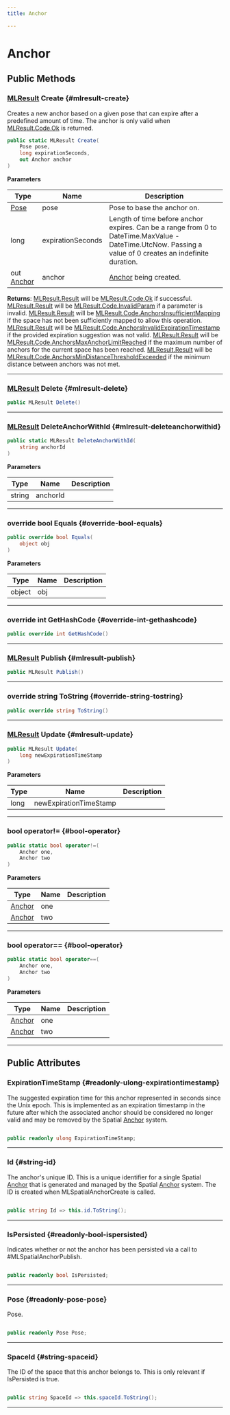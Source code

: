 ```yaml
---
title: Anchor

---
```


# Anchor










## Public Methods

### [MLResult](/unity-api/api/UnityEngine.XR.MagicLeap/UnityEngine.XR.MagicLeap.MLResult.md) Create {#mlresult-create}

Creates a new anchor based on a given pose that can expire after a predefined amount of time. The anchor is only valid when [MLResult.Code.Ok](/unity-api/api/UnityEngine.XR.MagicLeap/UnityEngine.XR.MagicLeap.MLResult.md#enums-ok) is returned. 

```csharp
public static MLResult Create(
    Pose pose,
    long expirationSeconds,
    out Anchor anchor
)
```


**Parameters**

| Type | Name  | Description  | 
|--|--|--|
| [Pose](/unity-api/api/UnityEngine.XR.MagicLeap/MLAnchors/UnityEngine.XR.MagicLeap.MLAnchors.Anchor.md#readonly-pose-pose) |pose|Pose to base the anchor on.|
| long |expirationSeconds|Length of time before anchor expires. Can be a range from 0 to DateTime.MaxValue - DateTime.UtcNow. Passing a value of 0 creates an indefinite duration.|
| out [Anchor](/unity-api/api/UnityEngine.XR.MagicLeap/MLAnchors/UnityEngine.XR.MagicLeap.MLAnchors.Anchor.md) |anchor|[Anchor](/unity-api/api/UnityEngine.XR.MagicLeap/MLAnchors/UnityEngine.XR.MagicLeap.MLAnchors.Anchor.md) being created.|






**Returns**: [MLResult.Result](/unity-api/api/UnityEngine.XR.MagicLeap/UnityEngine.XR.MagicLeap.MLResult.md#readonly--result) will be  [MLResult.Code.Ok](/unity-api/api/UnityEngine.XR.MagicLeap/UnityEngine.XR.MagicLeap.MLResult.md#enums-ok)  if successful. [MLResult.Result](/unity-api/api/UnityEngine.XR.MagicLeap/UnityEngine.XR.MagicLeap.MLResult.md#readonly--result) will be  [MLResult.Code.InvalidParam](/unity-api/api/UnityEngine.XR.MagicLeap/UnityEngine.XR.MagicLeap.MLResult.md#enums-invalidparam)  if a parameter is invalid. [MLResult.Result](/unity-api/api/UnityEngine.XR.MagicLeap/UnityEngine.XR.MagicLeap.MLResult.md#readonly--result) will be  [MLResult.Code.AnchorsInsufficientMapping](/unity-api/api/UnityEngine.XR.MagicLeap/UnityEngine.XR.MagicLeap.MLResult.md#enums-anchorsinsufficientmapping)  if the space has not been sufficiently mapped to allow this operation. [MLResult.Result](/unity-api/api/UnityEngine.XR.MagicLeap/UnityEngine.XR.MagicLeap.MLResult.md#readonly--result) will be  [MLResult.Code.AnchorsInvalidExpirationTimestamp](/unity-api/api/UnityEngine.XR.MagicLeap/UnityEngine.XR.MagicLeap.MLResult.md#enums-anchorsinvalidexpirationtimestamp)  if the provided expiration suggestion was not valid. [MLResult.Result](/unity-api/api/UnityEngine.XR.MagicLeap/UnityEngine.XR.MagicLeap.MLResult.md#readonly--result) will be  [MLResult.Code.AnchorsMaxAnchorLimitReached](/unity-api/api/UnityEngine.XR.MagicLeap/UnityEngine.XR.MagicLeap.MLResult.md#enums-anchorsmaxanchorlimitreached)  if the maximum number of anchors for the current space has been reached. [MLResult.Result](/unity-api/api/UnityEngine.XR.MagicLeap/UnityEngine.XR.MagicLeap.MLResult.md#readonly--result) will be  [MLResult.Code.AnchorsMinDistanceThresholdExceeded](/unity-api/api/UnityEngine.XR.MagicLeap/UnityEngine.XR.MagicLeap.MLResult.md#enums-anchorsmindistancethresholdexceeded)  if the minimum distance between anchors was not met. 



-----------

### [MLResult](/unity-api/api/UnityEngine.XR.MagicLeap/UnityEngine.XR.MagicLeap.MLResult.md) Delete {#mlresult-delete}

```csharp
public MLResult Delete()
```






-----------

### [MLResult](/unity-api/api/UnityEngine.XR.MagicLeap/UnityEngine.XR.MagicLeap.MLResult.md) DeleteAnchorWithId {#mlresult-deleteanchorwithid}

```csharp
public static MLResult DeleteAnchorWithId(
    string anchorId
)
```


**Parameters**

| Type | Name  | Description  | 
|--|--|--|
| string |anchorId||






-----------

### override bool Equals {#override-bool-equals}

```csharp
public override bool Equals(
    object obj
)
```


**Parameters**

| Type | Name  | Description  | 
|--|--|--|
| object |obj||






-----------

### override int GetHashCode {#override-int-gethashcode}

```csharp
public override int GetHashCode()
```






-----------

### [MLResult](/unity-api/api/UnityEngine.XR.MagicLeap/UnityEngine.XR.MagicLeap.MLResult.md) Publish {#mlresult-publish}

```csharp
public MLResult Publish()
```






-----------

### override string ToString {#override-string-tostring}

```csharp
public override string ToString()
```






-----------

### [MLResult](/unity-api/api/UnityEngine.XR.MagicLeap/UnityEngine.XR.MagicLeap.MLResult.md) Update {#mlresult-update}

```csharp
public MLResult Update(
    long newExpirationTimeStamp
)
```


**Parameters**

| Type | Name  | Description  | 
|--|--|--|
| long |newExpirationTimeStamp||






-----------

### bool operator!= {#bool-operator}

```csharp
public static bool operator!=(
    Anchor one,
    Anchor two
)
```


**Parameters**

| Type | Name  | Description  | 
|--|--|--|
| [Anchor](/unity-api/api/UnityEngine.XR.MagicLeap/MLAnchors/UnityEngine.XR.MagicLeap.MLAnchors.Anchor.md) |one||
| [Anchor](/unity-api/api/UnityEngine.XR.MagicLeap/MLAnchors/UnityEngine.XR.MagicLeap.MLAnchors.Anchor.md) |two||






-----------

### bool operator== {#bool-operator}

```csharp
public static bool operator==(
    Anchor one,
    Anchor two
)
```


**Parameters**

| Type | Name  | Description  | 
|--|--|--|
| [Anchor](/unity-api/api/UnityEngine.XR.MagicLeap/MLAnchors/UnityEngine.XR.MagicLeap.MLAnchors.Anchor.md) |one||
| [Anchor](/unity-api/api/UnityEngine.XR.MagicLeap/MLAnchors/UnityEngine.XR.MagicLeap.MLAnchors.Anchor.md) |two||






-----------

## Public Attributes

### ExpirationTimeStamp {#readonly-ulong-expirationtimestamp}

The suggested expiration time for this anchor represented in seconds since the Unix epoch. This is implemented as an expiration timestamp in the future after which the associated anchor should be considered no longer valid and may be removed by the Spatial [Anchor](/unity-api/api/UnityEngine.XR.MagicLeap/MLAnchors/UnityEngine.XR.MagicLeap.MLAnchors.Anchor.md) system. 

```csharp

public readonly ulong ExpirationTimeStamp;

```






-----------

### Id {#string-id}

The anchor's unique ID. This is a unique identifier for a single Spatial [Anchor](/unity-api/api/UnityEngine.XR.MagicLeap/MLAnchors/UnityEngine.XR.MagicLeap.MLAnchors.Anchor.md) that is generated and managed by the Spatial [Anchor](/unity-api/api/UnityEngine.XR.MagicLeap/MLAnchors/UnityEngine.XR.MagicLeap.MLAnchors.Anchor.md) system. The ID is created when MLSpatialAnchorCreate is called. 

```csharp

public string Id => this.id.ToString();

```






-----------

### IsPersisted {#readonly-bool-ispersisted}

Indicates whether or not the anchor has been persisted via a call to #MLSpatialAnchorPublish. 

```csharp

public readonly bool IsPersisted;

```






-----------

### Pose {#readonly-pose-pose}

Pose. 

```csharp

public readonly Pose Pose;

```






-----------

### SpaceId {#string-spaceid}

The ID of the space that this anchor belongs to. This is only relevant if IsPersisted is true. 

```csharp

public string SpaceId => this.spaceId.ToString();

```






-----------

